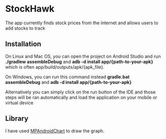 # StockHawk
The app currently finds stock prices from the internet and allows users to add stocks to track

<h2>Installation</h2>
On Linux and Mac OS, you can open the project on Android Studio and run <b>./gradlew assembleDebug</b> and <b>adb -d install 
app/{path-to-your-apk}</b> which is often app/build/outputs/apk/{apk_file}.

On Windows, you can run this command instead <b>gradle.bat assembleDebug</b> and <b>adb -d install app/{path-to-your-apk}</b>

Alternatively you can simply click on the run button of the IDE and those steps will be ran automatically and load the application 
on your mobile or virtual device

<h2>Library</h2>
I have used <a href="https://github.com/PhilJay/MPAndroidChart/wiki/Getting-Started">MPAndroidChart</a> to draw the graph.
